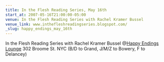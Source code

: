 ```yaml
---
title: In the Flesh Reading Series, May 16th
start_at: 2007-05-16T21:00:00-05:00
venue: In the Flesh Reading Series with Rachel Kramer Bussel
venue_link: www.inthefleshreadingseries.blogspot.com/
_slug: happy_endings_may_16th
---
```


In the Flesh Reading Series with Rachel Kramer Bussel @[Happy Endings Lounge](http://www.happyendinglounge.com "Happy Endings Lounge")
302 Broome St. NYC
(B/D to Grand, J/M/Z to Bowery, F to Delancey)

